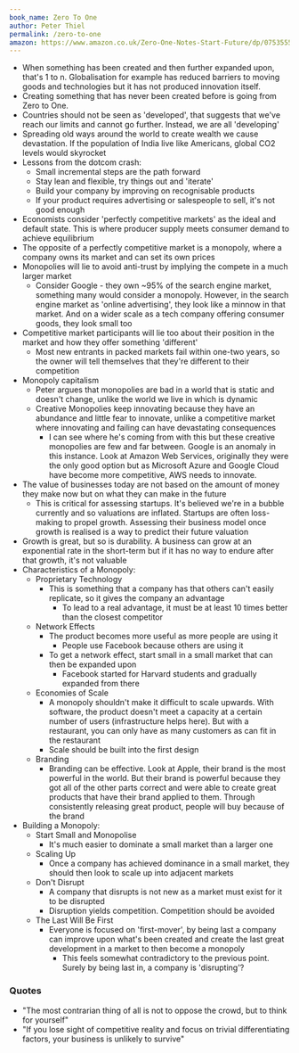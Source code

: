 ```yaml
---
book_name: Zero To One
author: Peter Thiel
permalink: /zero-to-one
amazon: https://www.amazon.co.uk/Zero-One-Notes-Start-Future/dp/0753555204/
---
```


- When something has been created and then further expanded upon, that's 1 to n. Globalisation for example has reduced barriers to moving goods and technologies but it has not produced innovation itself.
- Creating something that has never been created before is going from Zero to One.
- Countries should not be seen as 'developed', that suggests that we've reach our limits and cannot go further. Instead, we are all 'developing'
- Spreading old ways around the world to create wealth we cause devastation. If the population of India live like Americans, global CO2 levels would skyrocket
- Lessons from the dotcom crash:
    - Small incremental steps are the path forward
    - Stay lean and flexible, try things out and 'iterate'
    - Build your company by improving on recognisable products
    - If your product requires advertising or salespeople to sell, it's not good enough
- Economists consider 'perfectly competitive markets' as the ideal and default state. This is where producer supply meets consumer demand to achieve equilibrium
- The opposite of a perfectly competitive market is a monopoly, where a company owns its market and can set its own prices
- Monopolies will lie to avoid anti-trust by implying the compete in a much larger market
    - Consider Google - they own ~95% of the search engine market, something many would consider a monopoly. However, in the search engine market as 'online advertising', they look like a minnow in that market. And on a wider scale as a tech company offering consumer goods, they look small too
- Competitive market participants will lie too about their position in the market and how they offer something 'different'
    - Most new entrants in packed markets fail within one-two years, so the owner will tell themselves that they're different to their competition
- Monopoly capitalism
    - Peter argues that monopolies are bad in a world that is static and doesn't change, unlike the world we live in which is dynamic
    - Creative Monopolies keep innovating because they have an abundance and little fear to innovate, unlike a competitive market where innovating and failing can have devastating consequences
        - I can see where he's coming from with this but these creative monopolies are few and far between. Google is an anomaly in this instance. Look at Amazon Web Services, originally they were the only good option but as Microsoft Azure and Google Cloud have become more competitive, AWS needs to innovate.
- The value of businesses today are not based on the amount of money they make now but on what they can make in the future
    - This is critical for assessing startups. It's believed we're in a bubble currently and so valuations are inflated. Startups are often loss-making to propel growth. Assessing their business model once growth is realised is a way to predict their future valuation
- Growth is great, but so is durability. A business can grow at an exponential rate in the short-term but if it has no way to endure after that growth, it's not valuable
- Characteristics of a Monopoly:
    - Proprietary Technology
        - This is something that a company has that others can't easily replicate, so it gives the company an advantage
            - To lead to a real advantage, it must be at least 10 times better than the closest competitor
    - Network Effects
        - The product becomes more useful as more people are using it
            - People use Facebook because others are using it
        - To get a network effect, start small in a small market that can then be expanded upon
            - Facebook started for Harvard students and gradually expanded from there
    - Economies of Scale
        - A monopoly shouldn't make it difficult to scale upwards. With software, the product doesn't meet a capacity at a certain number of users (infrastructure helps here). But with a restaurant, you can only have as many customers as can fit in the restaurant
        - Scale should be built into the first design
    - Branding
        - Branding can be effective. Look at Apple, their brand is the most powerful in the world. But their brand is powerful because they got all of the other parts correct and were able to create great products that have their brand applied to them. Through consistently releasing great product, people will buy because of the brand
- Building a Monopoly:
    - Start Small and Monopolise
        - It's much easier to dominate a small market than a larger one
    - Scaling Up
        - Once a company has achieved dominance in a small market, they should then look to scale up into adjacent markets
    - Don't Disrupt
        - A company that disrupts is not new as a market must exist for it to be disrupted
        - Disruption yields competition. Competition should be avoided
    - The Last Will Be First
        - Everyone is focused on 'first-mover', by being last a company can improve upon what's been created and create the last great development in a market to then become a monopoly
            - This feels somewhat contradictory to the previous point. Surely by being last in, a company is 'disrupting'?

### Quotes

- "The most contrarian thing of all is not to oppose the crowd, but to think for yourself"
- "If you lose sight of competitive reality and focus on trivial differentiating factors, your business is unlikely to survive"